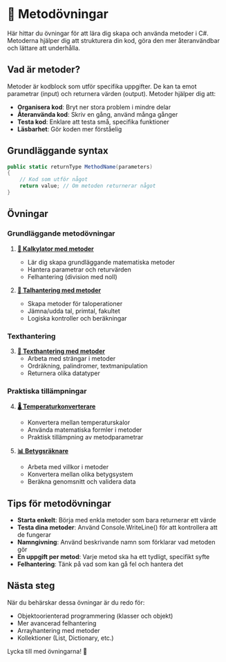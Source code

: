 # 🔧 Metodövningar

Här hittar du övningar för att lära dig skapa och använda metoder i C#. Metoderna hjälper dig att strukturera din kod, göra den mer återanvändbar och lättare att underhålla.

## Vad är metoder?

Metoder är kodblock som utför specifika uppgifter. De kan ta emot parametrar (input) och returnera värden (output). Metoder hjälper dig att:

- **Organisera kod**: Bryt ner stora problem i mindre delar
- **Återanvända kod**: Skriv en gång, använd många gånger  
- **Testa kod**: Enklare att testa små, specifika funktioner
- **Läsbarhet**: Gör koden mer förståelig

## Grundläggande syntax

```csharp
public static returnType MethodName(parameters)
{
    // Kod som utför något
    return value; // Om metoden returnerar något
}
```

## Övningar

### Grundläggande metodövningar

1. **[🧮 Kalkylator med metoder](calculator_methods.md)**
   - Lär dig skapa grundläggande matematiska metoder
   - Hantera parametrar och returvärden
   - Felhantering (division med noll)

2. **[🔢 Talhantering med metoder](number_methods.md)**
   - Skapa metoder för taloperationer
   - Jämna/udda tal, primtal, fakultet
   - Logiska kontroller och beräkningar

### Texthantering

3. **[📝 Texthantering med metoder](string_methods.md)**
   - Arbeta med strängar i metoder
   - Ordräkning, palindromer, textmanipulation
   - Returnera olika datatyper

### Praktiska tillämpningar

4. **[🌡️ Temperaturkonverterare](temperature_converter.md)**
   - Konvertera mellan temperaturskalor
   - Använda matematiska formler i metoder
   - Praktisk tillämpning av metodparametrar

5. **[📊 Betygsräknare](grade_calculator.md)**
   - Arbetа med villkor i metoder
   - Konvertera mellan olika betygsystem  
   - Beräkna genomsnitt och validera data

## Tips för metodövningar

- **Starta enkelt**: Börja med enkla metoder som bara returnerar ett värde
- **Testa dina metoder**: Använd Console.WriteLine() för att kontrollera att de fungerar
- **Namngivning**: Använd beskrivande namn som förklarar vad metoden gör
- **En uppgift per metod**: Varje metod ska ha ett tydligt, specifikt syfte
- **Felhantering**: Tänk på vad som kan gå fel och hantera det

## Nästa steg

När du behärskar dessa övningar är du redo för:
- Objektoorienterad programmering (klasser och objekt)
- Mer avancerad felhantering
- Arrayhantering med metoder
- Kollektioner (List, Dictionary, etc.)

Lycka till med övningarna! 🚀